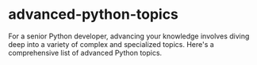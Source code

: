 # advanced-python-topics
For a senior Python developer, advancing your knowledge involves diving deep into a variety of complex and specialized topics. Here's a comprehensive list of advanced Python topics.
